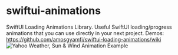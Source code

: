 # swiftui-animations
SwiftUI Loading Animations Library. Useful SwiftUI loading/progress animations that you can use directly in your next project. 
Demos: https://github.com/amosgyamfi/swiftui-loading-animations/wiki
<img src="https://github.com/amosgyamfi/swiftui-loading-animations/blob/master/sun_and_wind.gif" alt="Yahoo Weather, Sun & Wind Animation Example">



